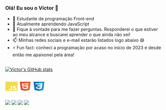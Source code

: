### Olá! Eu sou o Victor 👋



- 🔭 Estudante de programação Front-end
- 🌱 Atualmente aprendendo JavaScript
- 💬 Fique à vontade para me fazer perguntas. Responderei o que estiver ao meu alcance e buscarei aprender o que ainda não sei!
- 📫 Minhas redes sociais e e-mail estarão listados logo abaixo 😅
- ⚡ Fun fact: conheci a programação por acaso no início de 2023 e desde então me apaixonei pela área!
##
[![Victor's GitHub stats](https://github-readme-stats.vercel.app/api?username=victor-ss13&show_icons=true&theme=transparent)](https://github.com/anuraghazra/github-readme-stats)

<!-- [![Top Langs](https://github-readme-stats.vercel.app/api/top-langs/?username=victor-ss13&theme=transparent)](https://github.com/anuraghazra/github-readme-stats) !-->

<div style="display: inline_block"><br>
  <img align="center" alt="Rafa-Js" height="30" width="40" src="https://raw.githubusercontent.com/devicons/devicon/master/icons/javascript/javascript-plain.svg">
  <img align="center" alt="Rafa-HTML" height="30" width="40" src="https://raw.githubusercontent.com/devicons/devicon/master/icons/html5/html5-original.svg">
  <img align="center" alt="Rafa-CSS" height="30" width="40" src="https://raw.githubusercontent.com/devicons/devicon/master/icons/css3/css3-original.svg">
</div>

##

<!-- ![Snake animation](https://github.com/victor-ss13/victor-ss13/blob/output/github-contribution-grid-snake.svg) !-->

##

<div> 
  <a href="https://twitter.com/VictorS133" target="_blank"><img src="https://img.shields.io/badge/Twitter-1DA1F2?style=for-the-badge&logo=twitter&logoColor=white" target="_blank"></a>
  <a href="https://instagram.com/victors1305" target="_blank"><img src="https://img.shields.io/badge/Instagram-E4405F?style=for-the-badge&logo=instagram&logoColor=white" target="_blank"></a>
  <a href = "mailto:victor.sampaio2003@gmail.com"><img src="https://img.shields.io/badge/-Gmail-%23333?style=for-the-badge&logo=gmail&logoColor=white" target="_blank"></a>
  <a href="https://www.linkedin.com/in/victor-sampaio-silva-234893265/" target="_blank"><img src="https://img.shields.io/badge/-LinkedIn-%230077B5?style=for-the-badge&logo=linkedin&logoColor=white" target="_blank"></a> 
  
</div>

